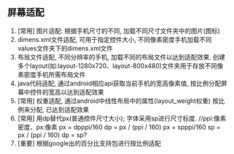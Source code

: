 ## 屏幕适配

1. [常用] 图片适配: 根据手机尺寸的不同, 加载不同尺寸文件夹中的图片(图标)
2. dimens.xml文件适配, 可用于指定控件大小, 不同像素密度手机加载不同values文件夹下的dimens.xml文件
3. 布局文件适配, 不同分辨率的手机, 加载不同的布局文件以达到适配效果. 
   创建多个layout(如:layout-1280x720、layout-800x480)文件夹用于存放不同像素密度手机所需布局文件
4. java代码适配, 通过android相应api获取当前手机的宽高像素值, 按比例分配屏幕中控件的宽高以达到适配效果
7. [常用] 权重适配, 通过android中线性布局中的属性(layout_weight权重) 按比例来分配, 已达到适配效果
8. [常用] 用dp替代px(普通控件尺寸大小); 字体采用sp进行尺寸标度. 
   //ppi:像素密度、px:像素 px = dpppi/160 dp = px / (ppi / 160) px = spppi/160 sp = px / (ppi / 160) dp = sp?
9. [重要] 根据google出的百分比支持包进行按比例适配
